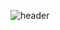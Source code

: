 
![header](https://capsule-render.vercel.app/api?type=Waving&color=0:FFD6ED,50:FFA2D6,100:FF82C8&text=Welcome%20to%20Suhyeon%20Github&animation=blink&fontAlign=30&fontSize=30&fontColor=FF82C8&height=100&textY=150)
















